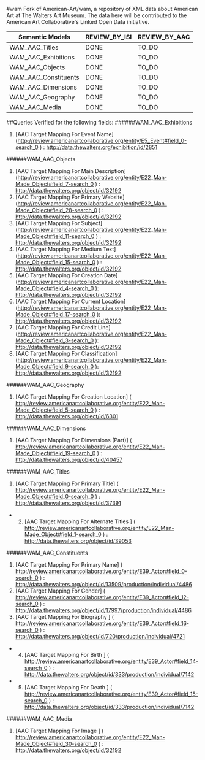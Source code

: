 #wam
Fork of American-Art/wam, a repository of XML data about American Art at The Walters Art Museum. The data here will be contributed to the American Art Collaborative's Linked Open Data initiative.

| Semantic Models                 | REVIEW_BY_ISI | REVIEW_BY_AAC |
|---------------------------------|---------------|---------------|
| WAM_AAC_Titles                  |     DONE      |     TO_DO     |
| WAM_AAC_Exhibitions             |     DONE      |     TO_DO     |
| WAM_AAC_Objects                 |     DONE      |     TO_DO     |
| WAM_AAC_Constituents            |     DONE      |     TO_DO     |
| WAM_AAC_Dimensions              |     DONE      |     TO_DO     |
| WAM_AAC_Geography               |     DONE      |     TO_DO     |
| WAM_AAC_Media                   |     DONE      |     TO_DO     |


##Queries Verified for the following fields:
######WAM_AAC_Exhibitions
1. [AAC Target Mapping For Event Name] (http://review.americanartcollaborative.org/entity/E5_Event#field_0-search_0 ) : http://data.thewalters.org/exhibition/id/2851

######WAM_AAC_Objects
1. [AAC Target Mapping For Main Description] (http://review.americanartcollaborative.org/entity/E22_Man-Made_Object#field_7-search_0  ) : http://data.thewalters.org/object/id/32192
2. [AAC Target Mapping For Primary Website] (http://review.americanartcollaborative.org/entity/E22_Man-Made_Object#field_28-search_0  ) : http://data.thewalters.org/object/id/32192
3. [AAC Target Mapping For Subject] (http://review.americanartcollaborative.org/entity/E22_Man-Made_Object#field_11-search_0  ) :  http://data.thewalters.org/object/id/32192
4. [AAC Target Mapping For Medium Text] (http://review.americanartcollaborative.org/entity/E22_Man-Made_Object#field_15-search_0	 ) :  http://data.thewalters.org/object/id/32192
5. [AAC Target Mapping For Creation Date] (http://review.americanartcollaborative.org/entity/E22_Man-Made_Object#field_4-search_0	 ):  http://data.thewalters.org/object/id/32192
6. [AAC Target Mapping For Current Location] (http://review.americanartcollaborative.org/entity/E22_Man-Made_Object#field_17-search_0	 ):  http://data.thewalters.org/object/id/32192
7. [AAC Target Mapping For Credit Line] (http://review.americanartcollaborative.org/entity/E22_Man-Made_Object#field_3-search_0	 ):  http://data.thewalters.org/object/id/32192
8. [AAC Target Mapping For Classification] (http://review.americanartcollaborative.org/entity/E22_Man-Made_Object#field_9-search_0	 ):  http://data.thewalters.org/object/id/32192

######WAM_AAC_Geography
1. [AAC Target Mapping For Creation Location] (	http://review.americanartcollaborative.org/entity/E22_Man-Made_Object#field_5-search_0 ) : http://data.thewalters.org/object/id/6301

######WAM_AAC_Dimensions
1. [AAC Target Mapping For Dimensions (Part)] (	http://review.americanartcollaborative.org/entity/E22_Man-Made_Object#field_19-search_0	 ) : http://data.thewalters.org/object/id/40457

######WAM_AAC_Titles
1. [AAC Target Mapping For Primary Title] (		http://review.americanartcollaborative.org/entity/E22_Man-Made_Object#field_0-search_0 ) : http://data.thewalters.org/object/id/37391
- 2. [AAC Target Mapping For Alternate Titles	] (	http://review.americanartcollaborative.org/entity/E22_Man-Made_Object#field_1-search_0 ) : http://data.thewalters.org/object/id/39053

######WAM_AAC_Constituents
1. [AAC Target Mapping For Primary Name] (		http://review.americanartcollaborative.org/entity/E39_Actor#field_0-search_0 ) : http://data.thewalters.org/object/id/13509/production/individual/4486
2. [AAC Target Mapping For Gender] (		http://review.americanartcollaborative.org/entity/E39_Actor#field_12-search_0 ) : http://data.thewalters.org/object/id/17997/production/individual/4486
3. [AAC Target Mapping For Biography	] (	http://review.americanartcollaborative.org/entity/E39_Actor#field_16-search_0 ) : http://data.thewalters.org/object/id/720/production/individual/4721
- 4. [AAC Target Mapping For Birth	] (		http://review.americanartcollaborative.org/entity/E39_Actor#field_14-search_0 ) : http://data.thewalters.org/object/id/333/production/individual/7142
- 5. [AAC Target Mapping For Death	] (		http://review.americanartcollaborative.org/entity/E39_Actor#field_15-search_0 ) : http://data.thewalters.org/object/id/333/production/individual/7142

######WAM_AAC_Media
1. [AAC Target Mapping For Image	] (		http://review.americanartcollaborative.org/entity/E22_Man-Made_Object#field_30-search_0 ) : http://data.thewalters.org/object/id/32192


